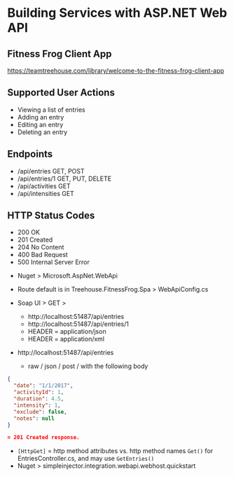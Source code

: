
# Building Services with ASP.NET Web API

## Fitness Frog Client App
https://teamtreehouse.com/library/welcome-to-the-fitness-frog-client-app

## Supported User Actions

* Viewing a list of entries
* Adding an entry
* Editing an entry
* Deleting an entry

## Endpoints

* /api/entries GET, POST
* /api/entries/1 GET, PUT, DELETE
* /api/activities GET
* /api/intensities GET

## HTTP Status Codes

* 200 OK
* 201 Created 
* 204 No Content
* 400 Bad Request
* 500 Internal Server Error

- Nuget > Microsoft.AspNet.WebApi
- Route default is in Treehouse.FitnessFrog.Spa > WebApiConfig.cs
- Soap UI > GET > 
	- http://localhost:51487/api/entries
	- http://localhost:51487/api/entries/1
	- HEADER = application/json
	- HEADER = application/xml

- http://localhost:51487/api/entries
	- raw / json / post / with the following body
```json
{
  "date": "1/1/2017",
  "activityId": 1,
  "duration": 4.5,
  "intensity": 1,
  "exclude": false,
  "notes": null
}

= 201 Created response.

```
- `[HttpGet]` = http method attributes  vs. http method names `Get()` for EntriesController.cs, and may use `GetEntries()`
- Nuget > simpleinjector.integration.webapi.webhost.quickstart

